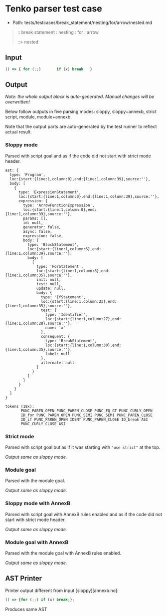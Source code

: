 # Tenko parser test case

- Path: tests/testcases/break_statement/nesting/for/arrow/nested.md

> :: break statement : nesting : for : arrow
>
> ::> nested

## Input

`````js
() => { for (;;)       if (x) break   }
`````

## Output

_Note: the whole output block is auto-generated. Manual changes will be overwritten!_

Below follow outputs in five parsing modes: sloppy, sloppy+annexb, strict script, module, module+annexb.

Note that the output parts are auto-generated by the test runner to reflect actual result.

### Sloppy mode

Parsed with script goal and as if the code did not start with strict mode header.

`````
ast: {
  type: 'Program',
  loc:{start:{line:1,column:0},end:{line:1,column:39},source:''},
  body: [
    {
      type: 'ExpressionStatement',
      loc:{start:{line:1,column:0},end:{line:1,column:39},source:''},
      expression: {
        type: 'ArrowFunctionExpression',
        loc:{start:{line:1,column:0},end:{line:1,column:39},source:''},
        params: [],
        id: null,
        generator: false,
        async: false,
        expression: false,
        body: {
          type: 'BlockStatement',
          loc:{start:{line:1,column:6},end:{line:1,column:39},source:''},
          body: [
            {
              type: 'ForStatement',
              loc:{start:{line:1,column:8},end:{line:1,column:35},source:''},
              init: null,
              test: null,
              update: null,
              body: {
                type: 'IfStatement',
                loc:{start:{line:1,column:23},end:{line:1,column:35},source:''},
                test: {
                  type: 'Identifier',
                  loc:{start:{line:1,column:27},end:{line:1,column:28},source:''},
                  name: 'x'
                },
                consequent: {
                  type: 'BreakStatement',
                  loc:{start:{line:1,column:30},end:{line:1,column:35},source:''},
                  label: null
                },
                alternate: null
              }
            }
          ]
        }
      }
    }
  ]
}

tokens (18x):
       PUNC_PAREN_OPEN PUNC_PAREN_CLOSE PUNC_EQ_GT PUNC_CURLY_OPEN
       ID_for PUNC_PAREN_OPEN PUNC_SEMI PUNC_SEMI PUNC_PAREN_CLOSE
       ID_if PUNC_PAREN_OPEN IDENT PUNC_PAREN_CLOSE ID_break ASI
       PUNC_CURLY_CLOSE ASI
`````

### Strict mode

Parsed with script goal but as if it was starting with `"use strict"` at the top.

_Output same as sloppy mode._

### Module goal

Parsed with the module goal.

_Output same as sloppy mode._

### Sloppy mode with AnnexB

Parsed with script goal with AnnexB rules enabled and as if the code did not start with strict mode header.

_Output same as sloppy mode._

### Module goal with AnnexB

Parsed with the module goal with AnnexB rules enabled.

_Output same as sloppy mode._

## AST Printer

Printer output different from input [sloppy][annexb:no]:

````js
() => {for (;;) if (x) break;};
````

Produces same AST
